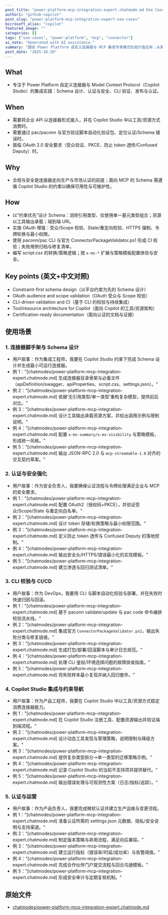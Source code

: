 ```yaml
---
post_title: "power-platform-mcp-integration-expert.chatmode.md Use Cases"
author1: "github-copilot"
post_slug: "power-platform-mcp-integration-expert-use-cases"
microsoft_alias: "copilot"
featured_image: ""
categories: []
tags: ["use-cases", "power-platform", "mcp", "connector"]
ai_note: "Generated with AI assistance."
summary: "围绕 Power Platform 自定义连接器与 MCP 集成专家模式的高价值应用：从架构、Schema 合规、安全到认证与运维。"
post_date: "2025-10-20"
---
```


<!-- markdownlint-disable MD041 -->

## What

- 专注于 Power Platform 自定义连接器与 Model Context Protocol（Copilot Studio）的集成实践：Schema 设计、认证与安全、CLI 验证、发布与认证。

## When

- 需要将企业 API 以连接器形式接入，并在 Copilot Studio 中以工具/资源方式消费时。
- 需要通过 pac/paconn 与官方验证脚本自动化验证包、定位认证/Schema 错误时。
- 面临 OAuth 2.0 安全要求（受众验证、PKCE、防止 token 透传/Confused Deputy）时。

## Why

- 合规与安全是连接器走向生产与市场认证的前提；面向 MCP 的 Schema 需遵循 Copilot Studio 的约束以确保可用性与可维护性。

## How

- 以“约束优先”设计 Schema：消除引用类型、仅使用单一基元类型组合；资源以工具输出承载；端到端 URI。
- 实施 OAuth 增强：受众/Scope 校验、State/重定向校验、HTTPS 强制、令牌轮换与最小权限。
- 使用 paconn/pac CLI 与官方 ConnectorPackageValidator.ps1 形成 CI 校验；失败用例归档与修复清单。
- 编写 script.csx 的转换/策略逻辑；按 `x-ms-*` 扩展与策略模板配置体验与安全。

## Key points (英文+中文对照)

- Constraint-first schema design（以平台约束为先的 Schema 设计）
- OAuth audience and scope validation（OAuth 受众与 Scope 校验）
- CLI-driven validation and CI（基于 CLI 的校验与持续集成）
- Tool/resource architecture for Copilot（面向 Copilot 的工具/资源架构）
- Certification-ready documentation（面向认证的文档与证据）

## 使用场景

### 1. 连接器脚手架与 Schema 设计

- 用户故事：作为集成工程师，我要在 Copilot Studio 约束下完成 Schema 设计并生成最小可运行连接器。
- 例 1："[chatmodes/power-platform-mcp-integration-expert.chatmode.md] 生成连接器目录骨架与必备文件（apiDefinition/swagger、apiProperties、script.csx、settings.json）。"
- 例 2："[chatmodes/power-platform-mcp-integration-expert.chatmode.md] 依据‘无引用类型/单一类型’重构复杂模型，提供前后对比。"
- 例 3："[chatmodes/power-platform-mcp-integration-expert.chatmode.md] 设计工具输出承载资源方案，并给出调用示例与限制说明。"
- 例 4："[chatmodes/power-platform-mcp-integration-expert.chatmode.md] 配置 `x-ms-summary/x-ms-visibility` 与策略模板，形成统一风格。"
- 例 5："[chatmodes/power-platform-mcp-integration-expert.chatmode.md] 输出 JSON-RPC 2.0 与 `mcp-streamable-1.0` 对齐的交互契约草案。"

### 2. 认证与安全强化

- 用户故事：作为安全负责人，我要确保认证流程与令牌处理满足企业与 MCP 的安全要求。
- 例 1："[chatmodes/power-platform-mcp-integration-expert.chatmode.md] 配置 OAuth2（授权码+PKCE），并验证受众/Scope/State 与重定向白名单。"
- 例 2："[chatmodes/power-platform-mcp-integration-expert.chatmode.md] 设计 token 存储/轮换策略与最小权限范围。"
- 例 3："[chatmodes/power-platform-mcp-integration-expert.chatmode.md] 定义防止 token 透传与 Confused Deputy 的落地控制。"
- 例 4："[chatmodes/power-platform-mcp-integration-expert.chatmode.md] 输出安全头/HTTPS/错误最小化的实现模板。"
- 例 5："[chatmodes/power-platform-mcp-integration-expert.chatmode.md] 建立渗透与回归测试清单。"

### 3. CLI 校验与 CI/CD

- 用户故事：作为 DevOps，我要用 CLI 与脚本自动化校验与部署，并在失败时快速归因与回滚。
- 例 1："[chatmodes/power-platform-mcp-integration-expert.chatmode.md] 基于 paconn validate/update 与 pac code 命令编排校验流水线。"
- 例 2："[chatmodes/power-platform-mcp-integration-expert.chatmode.md] 集成官方 `ConnectorPackageValidator.ps1`，输出失败分类与修复链接。"
- 例 3："[chatmodes/power-platform-mcp-integration-expert.chatmode.md] 生成打包/部署/回滚脚本与审计日志规范。"
- 例 4："[chatmodes/power-platform-mcp-integration-expert.chatmode.md] 处理 CLI 鉴权/环境选择问题的故障排查指南。"
- 例 5："[chatmodes/power-platform-mcp-integration-expert.chatmode.md] 将失败样本最小复现并纳入回归套件。"

### 4. Copilot Studio 集成与约束导航

- 用户故事：作为产品工程师，我要在 Copilot Studio 中以工具/资源方式稳定消费连接器能力。
- 例 1："[chatmodes/power-platform-mcp-integration-expert.chatmode.md] 在 Copilot Studio 注册工具、配置资源输出并验证端到端流程。"
- 例 2："[chatmodes/power-platform-mcp-integration-expert.chatmode.md] 设计动态工具发现与管理策略，说明限制与降级方案。"
- 例 3："[chatmodes/power-platform-mcp-integration-expert.chatmode.md] 提供复杂类型拆分→单一类型的迁移策略示例。"
- 例 4："[chatmodes/power-platform-mcp-integration-expert.chatmode.md] 记录 Copilot Studio 的当前不支持项并提供替代。"
- 例 5："[chatmodes/power-platform-mcp-integration-expert.chatmode.md] 输出错误处理与可观测性方案（日志/指标/追踪）。"

### 5. 认证与运营

- 用户故事：作为产品负责人，我要完成微软认证并建立生产运维与变更流程。
- 例 1："[chatmodes/power-platform-mcp-integration-expert.chatmode.md] 准备认证所需的 settings.json 元数据、隐私/安全说明与支持渠道。"
- 例 2："[chatmodes/power-platform-mcp-integration-expert.chatmode.md] 制定版本策略与弃用流程，满足向后兼容。"
- 例 3："[chatmodes/power-platform-mcp-integration-expert.chatmode.md] 建立运行指标（错误率/时延/成功率）与告警阈值。"
- 例 4："[chatmodes/power-platform-mcp-integration-expert.chatmode.md] 完成合作伙伴门户提交流程与回合沟通模板。"
- 例 5："[chatmodes/power-platform-mcp-integration-expert.chatmode.md] 形成安全审计与定期复核机制。"

## 原始文件

- [chatmodes/power-platform-mcp-integration-expert.chatmode.md](../../../chatmodes/power-platform-mcp-integration-expert.chatmode.md)
